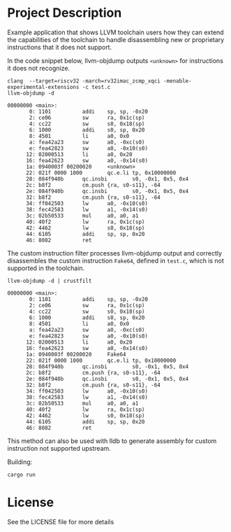 
# Project Description

Example application that shows LLVM toolchain users how they can extend the capabilities of the toolchain 
to handle disassembling new or proprietary instructions that it does not support.

In the code snippet below, llvm-objdump outputs ```<unknown>``` for instructions
it does not recognize.

```
clang  --target=riscv32 -march=rv32imac_zcmp_xqci -menable-experimental-extensions -c test.c
llvm-objdump -d

00000000 <main>:
       0: 1101          addi    sp, sp, -0x20
       2: ce06          sw      ra, 0x1c(sp)
       4: cc22          sw      s0, 0x18(sp)
       6: 1000          addi    s0, sp, 0x20
       8: 4501          li      a0, 0x0
       a: fea42a23      sw      a0, -0xc(s0)
       e: fea42823      sw      a0, -0x10(s0)
      12: 02000513      li      a0, 0x20
      16: fea42623      sw      a0, -0x14(s0)
      1a: 0940003f 00200020     <unknown>
      22: 021f 0000 1000        qc.e.li tp, 0x10000000
      28: 084f940b      qc.insbi        s0, -0x1, 0x5, 0x4
      2c: b8f2          cm.push {ra, s0-s11}, -64
      2e: 084f940b      qc.insbi        s0, -0x1, 0x5, 0x4
      32: b8f2          cm.push {ra, s0-s11}, -64
      34: ff042503      lw      a0, -0x10(s0)
      38: fec42583      lw      a1, -0x14(s0)
      3c: 02b50533      mul     a0, a0, a1
      40: 40f2          lw      ra, 0x1c(sp)
      42: 4462          lw      s0, 0x18(sp)
      44: 6105          addi    sp, sp, 0x20
      46: 8082          ret
```
The custom instruction filter processes llvm-objdump output and correctly
disassembles the custom instruction ```Fake64```, defined in ```test.c```,
which is not supported in the toolchain.

```
llvm-objdump -d | crustfilt

00000000 <main>:
       0: 1101          addi    sp, sp, -0x20
       2: ce06          sw      ra, 0x1c(sp)
       4: cc22          sw      s0, 0x18(sp)
       6: 1000          addi    s0, sp, 0x20
       8: 4501          li      a0, 0x0
       a: fea42a23      sw      a0, -0xc(s0)
       e: fea42823      sw      a0, -0x10(s0)
      12: 02000513      li      a0, 0x20
      16: fea42623      sw      a0, -0x14(s0)
      1a: 0940003f 00200020     Fake64
      22: 021f 0000 1000        qc.e.li tp, 0x10000000
      28: 084f940b      qc.insbi        s0, -0x1, 0x5, 0x4
      2c: b8f2          cm.push {ra, s0-s11}, -64
      2e: 084f940b      qc.insbi        s0, -0x1, 0x5, 0x4
      32: b8f2          cm.push {ra, s0-s11}, -64
      34: ff042503      lw      a0, -0x10(s0)
      38: fec42583      lw      a1, -0x14(s0)
      3c: 02b50533      mul     a0, a0, a1
      40: 40f2          lw      ra, 0x1c(sp)
      42: 4462          lw      s0, 0x18(sp)
      44: 6105          addi    sp, sp, 0x20
      46: 8082          ret
```

This method can also be used with lldb to generate assembly for custom
instruction not supported upstream.

Building:
```
cargo run 
```


# License
See the LICENSE file for more details 

